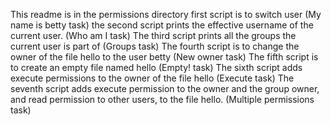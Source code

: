 This readme is in the permissions directory 
first script is to switch user (My name is betty task)
the second script prints the effective username of the current user. (Who am I task)
The third script prints all the groups the current user is part of (Groups task)
The fourth script is to change the owner of the file hello to the user betty (New owner task)
The fifth script is to create an empty file named hello (Empty! task)
The sixth script adds execute permissions to the owner of the file hello (Execute task)
The seventh script adds execute permission to the owner and the group owner, and read permission to other users, to the file hello. (Multiple permissions task)
